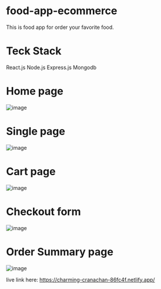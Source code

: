 # food-app-ecommerce
This is food app for order your favorite food. 

# Teck Stack 
React.js
Node.js
Express.js
Mongodb

# Home page 
![image](https://github.com/KanhaiyaChauhan037/food-app-ecommerce/assets/105916244/6ca813fb-3938-4a7d-bd89-246478a3624e)

# Single page
![image](https://github.com/KanhaiyaChauhan037/food-app-ecommerce/assets/105916244/1679a9dc-5130-4e10-90bf-39025ab9dc31)

# Cart page
![image](https://github.com/KanhaiyaChauhan037/food-app-ecommerce/assets/105916244/b43a0df0-57e9-4c32-8591-aa1974462cfe)

# Checkout form
![image](https://github.com/KanhaiyaChauhan037/food-app-ecommerce/assets/105916244/603ce842-6054-4dd3-9438-1bf141202ef7)

# Order Summary page 
![image](https://github.com/KanhaiyaChauhan037/food-app-ecommerce/assets/105916244/4428bf4e-4a13-410b-b27b-c5cbd0a416a1)

live link here: https://charming-cranachan-86fc4f.netlify.app/




